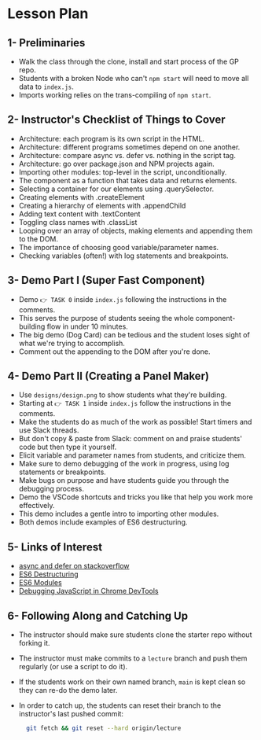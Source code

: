 # Lesson Plan

## 1- Preliminaries

* Walk the class through the clone, install and start process of the GP repo.
* Students with a broken Node who can't `npm start` will need to move all data to `index.js`.
* Imports working relies on the trans-compiling of `npm start`.

## 2- Instructor's Checklist of Things to Cover

* Architecture: each program is its own script in the HTML.
* Architecture: different programs sometimes depend on one another.
* Architecture: compare async vs. defer vs. nothing in the script tag.
* Architecture: go over package.json and NPM projects again.
* Importing other modules: top-level in the script, unconditionally.
* The component as a function that takes data and returns elements.
* Selecting a container for our elements using .querySelector.
* Creating elements with .createElement
* Creating a hierarchy of elements with .appendChild
* Adding text content with .textContent
* Toggling class names with .classList
* Looping over an array of objects, making elements and appending them to the DOM.
* The importance of choosing good variable/parameter names.
* Checking variables (often!) with log statements and breakpoints.

## 3- Demo Part I (Super Fast Component)

* Demo `👉 TASK 0` inside `index.js` following the instructions in the comments.
* This serves the purpose of students seeing the whole component-building flow in under 10 minutes.
* The big demo (Dog Card) can be tedious and the student loses sight of what we're trying to accomplish.
* Comment out the appending to the DOM after you're done.

## 4- Demo Part II (Creating a Panel Maker)

* Use `designs/design.png` to show students what they're building.
* Starting at `👉 TASK 1` inside `index.js` follow the instructions in the comments.
* Make the students do as much of the work as possible! Start timers and use Slack threads.
* But don't copy & paste from Slack: comment on and praise students' code but then type it yourself.
* Elicit variable and parameter names from students, and criticize them.
* Make sure to demo debugging of the work in progress, using log statements or breakpoints.
* Make bugs on purpose and have students guide you through the debugging process.
* Demo the VSCode shortcuts and tricks you like that help you work more effectively.
* This demo includes a gentle intro to importing other modules.
* Both demos include examples of ES6 destructuring.

## 5- Links of Interest

* [async and defer on stackoverflow](https://stackoverflow.com/questions/10808109/script-tag-async-defer)
* [ES6 Destructuring](https://hacks.mozilla.org/2015/05/es6-in-depth-destructuring/)
* [ES6 Modules](https://hacks.mozilla.org/2015/08/es6-in-depth-modules/)
* [Debugging JavaScript in Chrome DevTools](https://developers.google.com/web/tools/chrome-devtools/javascript)

## 6- Following Along and Catching Up

* The instructor should make sure students clone the starter repo without forking it.
* The instructor must make commits to a `lecture` branch and push them regularly (or use a script to do it).
* If the students work on their own named branch, `main` is kept clean so they can re-do the demo later.
* In order to catch up, the students can reset their branch to the instructor's last pushed commit:

  ```bash
    git fetch && git reset --hard origin/lecture
  ```

